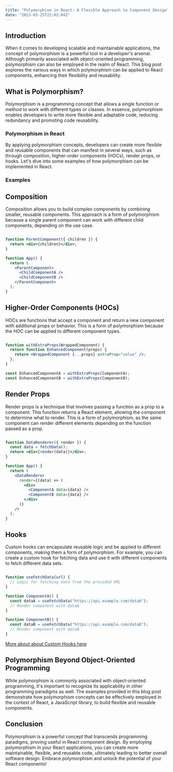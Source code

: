```yaml
---
title: "Polymorphism in React: A Flexible Approach to Component Design"
date: "2023-03-25T22:02:04Z"
---
```

## Introduction

When it comes to developing scalable and maintainable applications, the concept of polymorphism is a powerful tool in a developer's arsenal. Although primarily associated with object-oriented programming, polymorphism can also be employed in the realm of React. This blog post explores the various ways in which polymorphism can be applied to React components, enhancing their flexibility and reusability.

## What is Polymorphism?

Polymorphism is a programming concept that allows a single function or method to work with different types or classes. In essence, polymorphism enables developers to write more flexible and adaptable code, reducing redundancy and promoting code reusability.

### Polymorphism in React

By applying polymorphism concepts, developers can create more flexible and reusable components that can manifest in several ways, such as through composition, higher-order components (HOCs), render props, or hooks.
Let's dive into some examples of how polymorphism can be implemented in React.

### Examples
## Composition

Composition allows you to build complex components by combining smaller, reusable components. This approach is a form of polymorphism because a single parent component can work with different child components, depending on the use case.

```jsx

function ParentComponent({ children }) {
  return <div>{children}</div>;
}

function App() {
  return (
    <ParentComponent>
      <ChildComponentA />
      <ChildComponentB />
    </ParentComponent>
  );
}
```

## Higher-Order Components (HOCs)

HOCs are functions that accept a component and return a new component with additional props or behavior. This is a form of polymorphism because the HOC can be applied to different component types.

```jsx

function withExtraProps(WrappedComponent) {
  return function EnhancedComponent(props) {
    return <WrappedComponent {...props} extraProp="value" />;
  };
}

const EnhancedComponentA = withExtraProps(ComponentA);
const EnhancedComponentB = withExtraProps(ComponentB);
```

## Render Props

Render props is a technique that involves passing a function as a prop to a component. This function returns a React element, allowing the component to determine what to render. This is a form of polymorphism, as the same component can render different elements depending on the function passed as a prop.

```jsx

function DataRenderer({ render }) {
  const data = fetchData();
  return <div>{render(data)}</div>;
}

function App() {
  return (
    <DataRenderer
      render={(data) => (
        <div>
          <ComponentA data={data} />
          <ComponentB data={data} />
        </div>
      )}
    />
  );
}
```
## Hooks

Custom hooks can encapsulate reusable logic and be applied to different components, making them a form of polymorphism. For example, you can create a custom hook for fetching data and use it with different components to fetch different data sets.

```jsx

function useFetchData(url) {
  // Logic for fetching data from the provided URL
}

function ComponentA() {
  const dataA = useFetchData("https://api.example.com/dataA");
  // Render component with dataA
}

function ComponentB() {
  const dataB = useFetchData("https://api.example.com/dataB");
  // Render component with dataB
}
```

[More about about Custom Hooks here](/hooks-polymorphism)

## Polymorphism Beyond Object-Oriented Programming

While polymorphism is commonly associated with object-oriented programming, it's important to recognize its applicability in other programming paradigms as well. The examples provided in this blog post demonstrate how polymorphism concepts can be effectively employed in the context of React, a JavaScript library, to build flexible and reusable components.

## Conclusion

Polymorphism is a powerful concept that transcends programming paradigms, proving useful in React component design. By employing polymorphism in your React applications, you can create more maintainable, flexible, and reusable code, ultimately leading to better overall software design. Embrace polymorphism and unlock the potential of your React components!